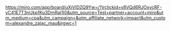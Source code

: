 https://miro.com/app/board/uXjVIDZQ9Yw=/?irclickid=y8VQd6RJOxycRF-yC41E7T3nUkp1Ku3DmRaj1I0&utm_source=Test+partner+account+miro&utm_medium=cpa&utm_campaign=&utm_affiliate_network=impact&utm_custom=alexandre_zajac_mau&irgwc=1


